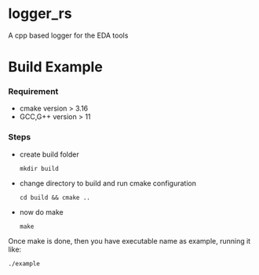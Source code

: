 # logger_rs

A cpp based logger for the EDA tools

# Build Example

### Requirement

* cmake version > 3.16
* GCC,G++ version > 11

### Steps

* create build folder
    ```
    mkdir build
    ```
* change directory to build and run cmake configuration
    ```
    cd build && cmake ..
    ```
* now do make 
    ```
    make
    ```

Once make is done, then you have executable name as example, running it like:

    ./example

